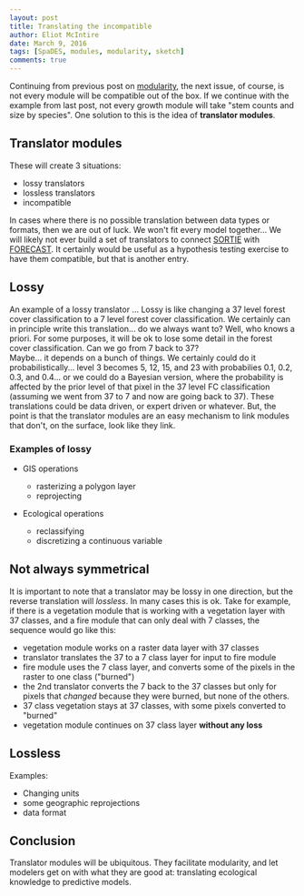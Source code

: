 ```yaml
---
layout: post
title: Translating the incompatible
author: Eliot McIntire
date: March 9, 2016
tags: [SpaDES, modules, modularity, sketch]
comments: true
---
```


Continuing from previous post on [modularity](https://predictiveecology.org/2016/03/09/Removing-spaghetti-from-ecological-models.html), the next issue, of course, is not every module will be compatible out of the box. If we continue with the example from last post, not every growth module will take "stem counts and size by species". One solution to this is the idea of **translator modules**. 

## Translator modules

These will create 3 situations:

- lossy translators
- lossless translators
- incompatible

In cases where there is no possible translation between data types or formats, then we are out of luck. We won't fit every model together... We will likely not ever build a set of translators to connect [SORTIE](https://www.sortie-nd.org/)  with [FORECAST](https://web.forestry.ubc.ca/ecomodels/moddev/forecast/forecast.htm). It certainly would be useful as a hypothesis testing exercise to have them compatible, but that is another entry.  

## Lossy

An example of a lossy translator ... Lossy is like changing a 37 level forest cover classification to a 7 level forest cover classification. We certainly can in principle write this translation... do we always want to? 
Well, who knows a priori. For some purposes, it will be ok to lose some detail in the forest cover classification. Can we go from 7 back to 37?  
Maybe... it depends on a bunch of things. We certainly could do it probabilistically... level 3 becomes 5, 12, 15, and 23 with probabilies 0.1, 0.2, 0.3, and 0.4... or we could do a Bayesian version, where the probability is affected by the prior level of that pixel in the 37 level FC classification (assuming we went from 37 to 7 and now are going back to 37). 
These translations could be data driven, or expert driven or whatever. But, the point is that the translator modules are an easy mechanism to link modules that don't, on the surface, look like they link.

### Examples of lossy

- GIS operations
    - rasterizing a polygon layer
    - reprojecting
    
- Ecological operations
    - reclassifying
    - discretizing a continuous variable

## Not always symmetrical

It is important to note that a translator may be lossy in one direction, but the reverse translation will *lossless*. In many cases this is ok. Take for example, if there is a vegetation module that is working with a vegetation layer with 37 classes, and a fire module that can only deal with 7 classes, the sequence would go like this:

- vegetation module works on a raster data layer with 37 classes
- translator translates the 37 to a 7 class layer for input to fire module
- fire module uses the 7 class layer, and converts some of the pixels in the raster to one class ("burned")
- the 2nd translator converts the 7 back to the 37 classes but only for pixels that *changed* because they were burned, but none of the others. 
- 37 class vegetation stays at 37 classes, with some pixels converted to "burned"
- vegetation module continues on 37 class layer **without any loss**

## Lossless

Examples:

- Changing units
- some geographic reprojections
- data format

## Conclusion

Translator modules will be ubiquitous. They facilitate modularity, and let modelers get on with what they are good at: translating ecological knowledge to predictive models.


